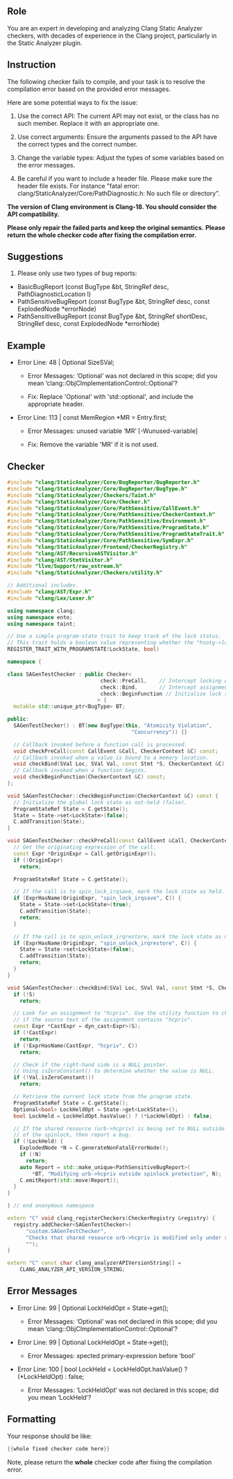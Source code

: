 ## Role

You are an expert in developing and analyzing Clang Static Analyzer checkers, with decades of experience in the Clang project, particularly in the Static Analyzer plugin.

## Instruction

The following checker fails to compile, and your task is to resolve the compilation error based on the provided error messages.

Here are some potential ways to fix the issue:

1. Use the correct API: The current API may not exist, or the class has no such member. Replace it with an appropriate one.

2. Use correct arguments: Ensure the arguments passed to the API have the correct types and the correct number.

3. Change the variable types: Adjust the types of some variables based on the error messages.

4. Be careful if you want to include a header file. Please make sure the header file exists. For instance "fatal error: clang/StaticAnalyzer/Core/PathDiagnostic.h: No such file or directory".

**The version of Clang environment is Clang-18. You should consider the API compatibility.**

**Please only repair the failed parts and keep the original semantics.**
**Please return the whole checker code after fixing the compilation error.**

## Suggestions

1. Please only use two types of bug reports:
  - BasicBugReport (const BugType &bt, StringRef desc, PathDiagnosticLocation l)
  - PathSensitiveBugReport (const BugType &bt, StringRef desc, const ExplodedNode *errorNode)
  - PathSensitiveBugReport (const BugType &bt, StringRef shortDesc, StringRef desc, const ExplodedNode *errorNode)

## Example

- Error Line: 48 |   Optional<DefinedOrUnknownSVal> SizeSVal; 

  - Error Messages: ‘Optional’ was not declared in this scope; did you mean ‘clang::ObjCImplementationControl::Optional’? 

  - Fix: Replace 'Optional<DefinedOrUnknownSVal>' with 'std::optional<DefinedOrUnknownSVal>', and include the appropriate header. 

- Error Line: 113 |     const MemRegion *MR = Entry.first;

    - Error Messages: unused variable ‘MR’ [-Wunused-variable]

    - Fix: Remove the variable 'MR' if it is not used.

## Checker

```cpp
#include "clang/StaticAnalyzer/Core/BugReporter/BugReporter.h"
#include "clang/StaticAnalyzer/Core/BugReporter/BugType.h"
#include "clang/StaticAnalyzer/Checkers/Taint.h"
#include "clang/StaticAnalyzer/Core/Checker.h"
#include "clang/StaticAnalyzer/Core/PathSensitive/CallEvent.h"
#include "clang/StaticAnalyzer/Core/PathSensitive/CheckerContext.h"
#include "clang/StaticAnalyzer/Core/PathSensitive/Environment.h"
#include "clang/StaticAnalyzer/Core/PathSensitive/ProgramState.h"
#include "clang/StaticAnalyzer/Core/PathSensitive/ProgramStateTrait.h"
#include "clang/StaticAnalyzer/Core/PathSensitive/SymExpr.h"
#include "clang/StaticAnalyzer/Frontend/CheckerRegistry.h"
#include "clang/AST/RecursiveASTVisitor.h"
#include "clang/AST/StmtVisitor.h"
#include "llvm/Support/raw_ostream.h"
#include "clang/StaticAnalyzer/Checkers/utility.h"

// Additional includes.
#include "clang/AST/Expr.h"
#include "clang/Lex/Lexer.h"

using namespace clang;
using namespace ento;
using namespace taint;

// Use a simple program-state trait to keep track of the lock status.
// This trait holds a boolean value representing whether the "hsotg->lock" is held.
REGISTER_TRAIT_WITH_PROGRAMSTATE(LockState, bool)

namespace {

class SAGenTestChecker : public Checker<
                              check::PreCall,    // Intercept locking API calls.
                              check::Bind,       // Intercept assignments.
                              check::BeginFunction // Initialize lock state.
                             > {
  mutable std::unique_ptr<BugType> BT;

public:
  SAGenTestChecker() : BT(new BugType(this, "Atomicity Violation",
                                        "Concurrency")) {}

  // Callback invoked before a function call is processed.
  void checkPreCall(const CallEvent &Call, CheckerContext &C) const;
  // Callback invoked when a value is bound to a memory location.
  void checkBind(SVal Loc, SVal Val, const Stmt *S, CheckerContext &C) const;
  // Callback invoked when a function begins.
  void checkBeginFunction(CheckerContext &C) const;
};

void SAGenTestChecker::checkBeginFunction(CheckerContext &C) const {
  // Initialize the global lock state as not-held (false).
  ProgramStateRef State = C.getState();
  State = State->set<LockState>(false);
  C.addTransition(State);
}

void SAGenTestChecker::checkPreCall(const CallEvent &Call, CheckerContext &C) const {
  // Get the originating expression of the call.
  const Expr *OriginExpr = Call.getOriginExpr();
  if (!OriginExpr)
    return;

  ProgramStateRef State = C.getState();

  // If the call is to spin_lock_irqsave, mark the lock state as held.
  if (ExprHasName(OriginExpr, "spin_lock_irqsave", C)) {
    State = State->set<LockState>(true);
    C.addTransition(State);
    return;
  }

  // If the call is to spin_unlock_irqrestore, mark the lock state as not held.
  if (ExprHasName(OriginExpr, "spin_unlock_irqrestore", C)) {
    State = State->set<LockState>(false);
    C.addTransition(State);
    return;
  }
}

void SAGenTestChecker::checkBind(SVal Loc, SVal Val, const Stmt *S, CheckerContext &C) const {
  if (!S)
    return;

  // Look for an assignment to "hcpriv". Use the utility function to check
  // if the source text of the assignment contains "hcpriv".
  const Expr *CastExpr = dyn_cast<Expr>(S);
  if (!CastExpr)
    return;
  if (!ExprHasName(CastExpr, "hcpriv", C))
    return;

  // Check if the right-hand side is a NULL pointer.
  // Using isZeroConstant() to determine whether the value is NULL.
  if (!Val.isZeroConstant())
    return;

  // Retrieve the current lock state from the program state.
  ProgramStateRef State = C.getState();
  Optional<bool> LockHeldOpt = State->get<LockState>();
  bool LockHeld = LockHeldOpt.hasValue() ? (*LockHeldOpt) : false;

  // If the shared resource (urb->hcpriv) is being set to NULL outside the protection
  // of the spinlock, then report a bug.
  if (!LockHeld) {
    ExplodedNode *N = C.generateNonFatalErrorNode();
    if (!N)
      return;
    auto Report = std::make_unique<PathSensitiveBugReport>(
        *BT, "Modifying urb->hcpriv outside spinlock protection", N);
    C.emitReport(std::move(Report));
  }
}

} // end anonymous namespace

extern "C" void clang_registerCheckers(CheckerRegistry &registry) {
  registry.addChecker<SAGenTestChecker>(
      "custom.SAGenTestChecker", 
      "Checks that shared resource urb->hcpriv is modified only under spinlock protection", 
      "");
}

extern "C" const char clang_analyzerAPIVersionString[] =
    CLANG_ANALYZER_API_VERSION_STRING;

```

## Error Messages 

- Error Line: 99 |   Optional<bool> LockHeldOpt = State->get<LockState>();

	- Error Messages: ‘Optional’ was not declared in this scope; did you mean ‘clang::ObjCImplementationControl::Optional’?

- Error Line: 99 |   Optional<bool> LockHeldOpt = State->get<LockState>();

	- Error Messages: xpected primary-expression before ‘bool’

- Error Line: 100 |   bool LockHeld = LockHeldOpt.hasValue() ? (*LockHeldOpt) : false;

	- Error Messages: ‘LockHeldOpt’ was not declared in this scope; did you mean ‘LockHeld’?



## Formatting 

Your response should be like: 

```cpp
{{whole fixed checker code here}}
```

Note, please return the **whole** checker code after fixing the compilation error.